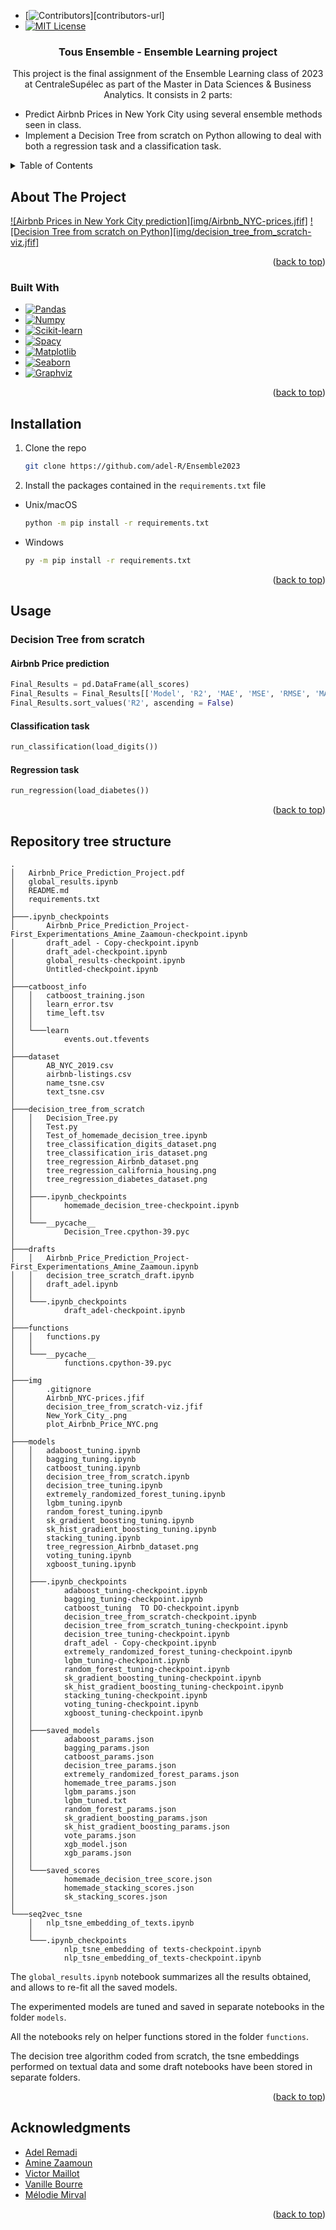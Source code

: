 <a name="readme-top"></a>

<!-- PROJECT SHIELDS -->
* [![Contributors][contributors-shield]][contributors-url]
* [![MIT License][license-shield]][license_url]

<h3 align="center">Tous Ensemble - Ensemble Learning project</h3>
  <p align="center">
    This project is the final assignment of the Ensemble Learning class of 2023 at CentraleSupélec as part of the Master in Data Sciences & Business Analytics. It consists in 2 parts:
  <ul>
    <li>Predict Airbnb Prices in New York City using several ensemble methods seen in class.</li>
    <li>Implement a Decision Tree from scratch on Python allowing to deal with both a regression task and a classification task.</li>
  </ul>
  </p>
</div>

<!-- TABLE OF CONTENTS -->
<details>
  <summary>Table of Contents</summary>
  <ol>
    <li>
      <a href="#about-the-project">About The Project</a>
      <ul>
        <li><a href="#built-with">Built With</a></li>
      </ul>
    </li>
    <li>
      <a href="#installation">Installation</a>
    </li>
    <li><a href="#usage">Usage</a></li>
    <li><a href="#roadmap">Roadmap</a></li>
    <li><a href="#acknowledgments">Acknowledgments</a></li>
  </ol>
</details>

<!-- ABOUT THE PROJECT -->
## About The Project

[![Airbnb Prices in New York City prediction][img/Airbnb_NYC-prices.jfif]](https://github.com/adel-R/Ensemble2023/blob/main/global_results.ipynb)
[![Decision Tree from scratch on Python][img/decision_tree_from_scratch-viz.jfif]](https://github.com/adel-R/Ensemble2023/blob/main/decision_tree_from_scratch/Test_of_homemade_decision_tree.ipynb)

<p align="right">(<a href="#readme-top">back to top</a>)</p>

### Built With

* [![Pandas][Pandas]][Pandas_url]
* [![Numpy][Numpy]][Numpy_url]
* [![Scikit-learn][Scikit-learn]][Scikit-learn_url]
* [![Spacy][Spacy]][Spacy_url]
* [![Matplotlib][Matplotlib]][Matplotlib_url]
* [![Seaborn][Seaborn]][Seaborn_url]
* [![Graphviz][Graphviz]][Graphviz_url]

<p align="right">(<a href="#readme-top">back to top</a>)</p>

<!-- INSTALLATION -->
## Installation

1. Clone the repo
   ```sh
   git clone https://github.com/adel-R/Ensemble2023
   ```
2. Install the packages contained in the ```requirements.txt``` file
* Unix/macOS
   ```sh
   python -m pip install -r requirements.txt
   ```
* Windows
   ```sh
   py -m pip install -r requirements.txt
   ```

<p align="right">(<a href="#readme-top">back to top</a>)</p>

<!-- USAGE EXAMPLES -->
## Usage

### Decision Tree from scratch

#### Airbnb Price prediction
```python
Final_Results = pd.DataFrame(all_scores)
Final_Results = Final_Results[['Model', 'R2', 'MAE', 'MSE', 'RMSE', 'MAPE', 'error_ratio_rmse', 'error_ratio_mae']] 
Final_Results.sort_values('R2', ascending = False)
```

#### Classification task
```python
run_classification(load_digits())
```

#### Regression task
```python
run_regression(load_diabetes())
```

<p align="right">(<a href="#readme-top">back to top</a>)</p>

<!-- REPOSITORY TREE STRUCTURE -->
## Repository tree structure

```
.
│   Airbnb_Price_Prediction_Project.pdf
│   global_results.ipynb
│   README.md
│   requirements.txt
│
├───.ipynb_checkpoints
│       Airbnb_Price_Prediction_Project-First_Experimentations_Amine_Zaamoun-checkpoint.ipynb
│       draft_adel - Copy-checkpoint.ipynb
│       draft_adel-checkpoint.ipynb
│       global_results-checkpoint.ipynb
│       Untitled-checkpoint.ipynb
│
├───catboost_info
│   │   catboost_training.json
│   │   learn_error.tsv
│   │   time_left.tsv
│   │
│   └───learn
│           events.out.tfevents
│
├───dataset
│       AB_NYC_2019.csv
│       airbnb-listings.csv
│       name_tsne.csv
│       text_tsne.csv
│
├───decision_tree_from_scratch
│   │   Decision_Tree.py
│   │   Test.py
│   │   Test_of_homemade_decision_tree.ipynb
│   │   tree_classification_digits_dataset.png
│   │   tree_classification_iris_dataset.png
│   │   tree_regression_Airbnb_dataset.png
│   │   tree_regression_california_housing.png
│   │   tree_regression_diabetes_dataset.png
│   │
│   ├───.ipynb_checkpoints
│   │       homemade_decision_tree-checkpoint.ipynb
│   │
│   └───__pycache__
│           Decision_Tree.cpython-39.pyc
│
├───drafts
│   │   Airbnb_Price_Prediction_Project-First_Experimentations_Amine_Zaamoun.ipynb
│   │   decision_tree_scratch_draft.ipynb
│   │   draft_adel.ipynb
│   │
│   └───.ipynb_checkpoints
│           draft_adel-checkpoint.ipynb
│
├───functions
│   │   functions.py
│   │
│   └───__pycache__
│           functions.cpython-39.pyc
│
├───img
│       .gitignore
│       Airbnb_NYC-prices.jfif
│       decision_tree_from_scratch-viz.jfif
│       New_York_City_.png
│       plot_Airbnb_Price_NYC.png
│
├───models
│   │   adaboost_tuning.ipynb
│   │   bagging_tuning.ipynb
│   │   catboost_tuning.ipynb
│   │   decision_tree_from_scratch.ipynb
│   │   decision_tree_tuning.ipynb
│   │   extremely_randomized_forest_tuning.ipynb
│   │   lgbm_tuning.ipynb
│   │   random_forest_tuning.ipynb
│   │   sk_gradient_boosting_tuning.ipynb
│   │   sk_hist_gradient_boosting_tuning.ipynb
│   │   stacking_tuning.ipynb
│   │   tree_regression_Airbnb_dataset.png
│   │   voting_tuning.ipynb
│   │   xgboost_tuning.ipynb
│   │
│   ├───.ipynb_checkpoints
│   │       adaboost_tuning-checkpoint.ipynb
│   │       bagging_tuning-checkpoint.ipynb
│   │       catboost_tuning  TO DO-checkpoint.ipynb
│   │       decision_tree_from_scratch-checkpoint.ipynb
│   │       decision_tree_from_scratch_tuning-checkpoint.ipynb
│   │       decision_tree_tuning-checkpoint.ipynb
│   │       draft_adel - Copy-checkpoint.ipynb
│   │       extremely_randomized_forest_tuning-checkpoint.ipynb
│   │       lgbm_tuning-checkpoint.ipynb
│   │       random_forest_tuning-checkpoint.ipynb
│   │       sk_gradient_boosting_tuning-checkpoint.ipynb
│   │       sk_hist_gradient_boosting_tuning-checkpoint.ipynb
│   │       stacking_tuning-checkpoint.ipynb
│   │       voting_tuning-checkpoint.ipynb
│   │       xgboost_tuning-checkpoint.ipynb
│   │
│   ├───saved_models
│   │       adaboost_params.json
│   │       bagging_params.json
│   │       catboost_params.json
│   │       decision_tree_params.json
│   │       extremely_randomized_forest_params.json
│   │       homemade_tree_params.json
│   │       lgbm_params.json
│   │       lgbm_tuned.txt
│   │       random_forest_params.json
│   │       sk_gradient_boosting_params.json
│   │       sk_hist_gradient_boosting_params.json
│   │       vote_params.json
│   │       xgb_model.json
│   │       xgb_params.json
│   │
│   └───saved_scores
│           homemade_decision_tree_score.json
│           homemade_stacking_scores.json
│           sk_stacking_scores.json
│
└───seq2vec_tsne
    │   nlp_tsne_embedding_of_texts.ipynb
    │
    └───.ipynb_checkpoints
            nlp_tsne_embedding of texts-checkpoint.ipynb
            nlp_tsne_embedding_of_texts-checkpoint.ipynb
```

The ```global_results.ipynb``` notebook summarizes all the results obtained, and allows to re-fit all the saved models.

The experimented models are tuned and saved in separate notebooks in the folder ```models```.

All the notebooks rely on helper functions stored in the folder ```functions```.

The decision tree algorithm coded from scratch, the tsne embeddings performed on textual data and some draft notebooks have been stored in separate folders.

<p align="right">(<a href="#readme-top">back to top</a>)</p>

<!-- ACKNOWLEDGMENTS -->
## Acknowledgments

* [Adel Remadi](https://github.com/adel-R)
* [Amine Zaamoun](https://github.com/Zaamine)
* [Victor Maillot](https://github.com/v-maillot)
* [Vanille Bourre](https://github.com/VanilleB16)
* [Mélodie Mirval](https://github.com/melomvl)

<p align="right">(<a href="#readme-top">back to top</a>)</p>

<!-- MARKDOWN LINKS & IMAGES -->
[contributors-shield]: https://img.shields.io/badge/Contributors-5-brightgreen?style=plastic
[contributors_url]: https://github.com/adel-R/Ensemble2023/graphs/contributors
[license-shield]: https://img.shields.io/badge/License-MIT-brightgreen?style=plastic
[license_url]: https://github.com/adel-R/Ensemble2023/blob/main/LICENSE
[Pandas_url]: https://pandas.pydata.org/docs/
[Numpy_url]: https://numpy.org/doc/
[Scikit-learn_url]: https://scikit-learn.org/stable/
[Spacy_url]: https://spacy.io/
[Matplotlib_url]: https://matplotlib.org/
[Seaborn_url]: https://seaborn.pydata.org/index.html
[Graphviz_url]: https://graphviz.org/
[Pandas]: https://pandas.pydata.org/docs/_static/pandas.svg
[Numpy]: https://numpy.org/doc/_static/numpylogo.svg
[Scikit-learn]: https://scikit-learn.org/stable/_static/scikit-learn-logo-small.png
[Spacy]: https://raw.githubusercontent.com/github/explore/8cf1837393d83900e767cc895dcc814d053e2ffe/topics/spacy/spacy.png
[Matplotlib]: https://matplotlib.org/
[Seaborn]: https://seaborn.pydata.org/_static/logo-wide-lightbg.svg
[Graphviz]: https://upload.wikimedia.org/wikipedia/en/4/48/GraphvizLogo.png
